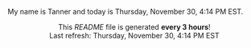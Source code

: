 My name is Tanner and today is Thursday, November 30, 4:14 PM EST.

<p align="center">This <i>README</i> file is generated <b>every 3 hours</b>!</br>Last refresh: Thursday, November 30, 4:14 PM EST<br /></p>
